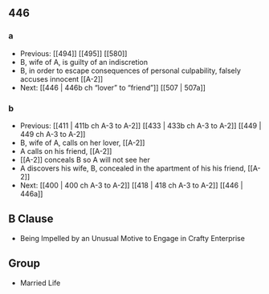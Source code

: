 ## 446
### a
- Previous: [[494]] [[495]] [[580]] 
- B, wife of A, is guilty of an indiscretion
- B, in order to escape consequences of personal culpability, falsely accuses innocent [[A-2]]
- Next: [[446 | 446b ch “lover” to “friend”]] [[507 | 507a]] 

### b
- Previous: [[411 | 411b ch A-3 to A-2]] [[433 | 433b ch A-3 to A-2]] [[449 | 449 ch A-3 to A-2]] 
- B, wife of A, calls on her lover, [[A-2]]
- A calls on his friend, [[A-2]]
- [[A-2]] conceals B so A will not see her
- A discovers his wife, B, concealed in the apartment of his his friend, [[A-2]]
- Next: [[400 | 400 ch A-3 to A-2]] [[418 | 418 ch A-3 to A-2]] [[446 | 446a]] 

## B Clause
- Being Impelled by an Unusual Motive to Engage in Crafty Enterprise

## Group
- Married Life

